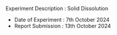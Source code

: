 Experiment Description : Solid Dissolution </br>

- Date of Experiment : 7th October 2024
- Report Submission : 13th October 2024
